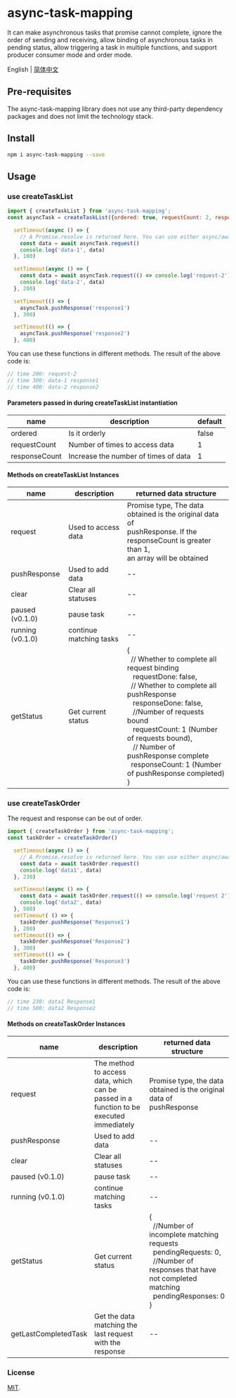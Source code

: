 # async-task-mapping
It can make asynchronous tasks that promise cannot complete, ignore the order of sending and receiving, allow binding of asynchronous tasks in pending status, allow triggering a task in multiple functions, and support producer consumer mode and order mode.

English | [简体中文](https://github.com/TNT-03/async-task-mapping/blob/master/README-zh_CN.md) 
## Pre-requisites
The async-task-mapping library does not use any third-party dependency packages and does not limit the technology stack.

## Install

```sh
npm i async-task-mapping --save
```

## Usage
### use createTaskList

```javascript
import { createTaskList } from 'async-task-mapping';
const asyncTask = createTaskList({ordered: true, requestCount: 2, responseCount: 2})

  setTimeout(async () => {
    // A Promise.resolve is returned here. You can use either async/await or .then.
    const data = await asyncTask.request()
    console.log('data-1', data)
  }, 100)

  setTimeout(async () => {
    const data = await asyncTask.request(() => console.log('request-2'))
    console.log('data-2', data)
  }, 200)

  setTimeout(() => {
    asyncTask.pushResponse('response1')
  }, 300)

  setTimeout(() => {
    asyncTask.pushResponse('response2')
  }, 400)

```
You can use these functions in different methods. The result of the above code is:
```javascript
// time 200: request-2
// time 300: data-1 response1
// time 400: data-2 response2
```
#### Parameters passed in during createTaskList instantiation

|      name       | description         | default  |
|  ----          | ----         | ----   |
| ordered        | Is it orderly     | false  |
| requestCount   | Number of times to access data     | 1      |
| responseCount  | Increase the number of times of data  | 1   |

#### Methods on createTaskList Instances

|  name           | description         | returned data structure  |
|  ----          | ----        | ----  |
| request        | Used to access data | Promise type, The data obtained is the original data of <br> pushResponse. If the responseCount is greater than 1,<br> an array will be obtained|
| pushResponse   | Used to add data | -- |
| clear          | Clear all statuses | -- |
| paused (v0.1.0)          | pause task | -- |
| running (v0.1.0)          | continue matching tasks | -- |
| getStatus      | Get current status | {<br>&nbsp;&nbsp;// Whether to complete all request binding <br> &nbsp;&nbsp; requestDone: false, <br>&nbsp;&nbsp;// Whether to complete all pushResponse<br>&nbsp;&nbsp; responseDone: false, <br>&nbsp;&nbsp; //Number of requests bound <br>&nbsp;&nbsp; requestCount: 1 (Number of requests bound), <br>&nbsp;&nbsp; // Number of pushResponse complete<br>&nbsp;&nbsp;responseCount: 1 (Number of pushResponse completed)<br>} |

### use createTaskOrder

The request and response can be out of order.
```javascript
import { createTaskOrder } from 'async-task-mapping';
const taskOrder = createTaskOrder()

  setTimeout(async () => {
    // A Promise.resolve is returned here. You can use either async/await or .then.
    const data = await taskOrder.request()
    console.log('data1', data)
  }, 230)

  setTimeout(async () => {
    const data = await taskOrder.request(() => console.log('request 2'))
    console.log('data2', data)
  }, 500)
  setTimeout( () => {
    taskOrder.pushResponse('Response1')
  }, 200)
  setTimeout(() => {
    taskOrder.pushResponse('Response2')
  }, 300)
  setTimeout(() => {
    taskOrder.pushResponse('Response3')
  }, 400)
```
You can use these functions in different methods. The result of the above code is:
```javascript
// time 230: data1 Response1
// time 500: data2 Response2
```
#### Methods on createTaskOrder Instances

|  name           | description         | returned data structure  |
|  ----          | ----        | ----  |
| request        | The method to access data, which can be <br> passed in a function to be executed immediately    | Promise type, the data obtained is the original data of <br> pushResponse |
| pushResponse   | Used to add data | -- |
| clear          | Clear all statuses | -- |
| paused (v0.1.0)          | pause task | -- |
| running (v0.1.0)          | continue matching tasks | -- |
| getStatus      | Get current status   | {<br>&nbsp;&nbsp;//Number of incomplete matching requests<br>&nbsp;&nbsp;pendingRequests: 0, <br>&nbsp;&nbsp;//Number of responses that have not completed matching<br>&nbsp;&nbsp;pendingResponses: 0 <br> } |
| getLastCompletedTask  | Get the data matching the last request with the response | -- |

### License

[MIT](https://github.com/TNT-03/async-task-mapping/blob/master/LICENSE).